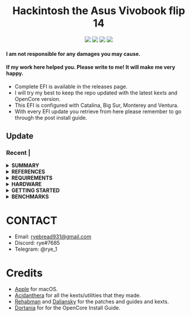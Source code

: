 <h1 align="center">Hackintosh the Asus Vivobook flip 14</h1>

<p align="center">
    <a href="https://www.apple.com/">
        <img src="https://img.shields.io/badge/Catalina-10.15.7-blue.svg"/></a>
    <a href="https://www.apple.com/macos/big-sur/">
        <img src="https://img.shields.io/badge/Big_Sur-11.6.5-blue.svg"></a>
    <a href="https://www.apple.com/macos/monterey/">
        <img src="https://img.shields.io/badge/Monterey-12.3.1-blue"></a>
    <a href="https://github.com/acidanthera/OpenCorePkg">
        <img src="https://img.shields.io/badge/OpenCore-0.8.3-blue"/></a>
</p>

#### I am not responsible for any damages you may cause.

#### If my work here helped you. Please write to me! It will make me very happy.

- Complete EFI is available in the releases page.
- I will try my best to keep the repo updated with the latest kexts and OpenCore version.
- This EFI is configured with Catalina, Big Sur, Monterey and Ventura.
- With every EFI update you retrieve from here please remember to go through the post install guide.  

## Update

### Recent |

<details>
<summary><strong> SUMMARY </strong></summary>
<br>

> ### Non-Fuctional

| Feature                              | Status | Dependency          |
| :----------------------------------- | ------ | ------------------- |
| Fingerprint Reader                   | ❌   | `DISABLED` in BIOS to save power. |

> ### Video and Audio

| Feature                              | Status | Dependency          |
| :----------------------------------- | ------ | ------------------- |
| Full Graphics Accleration (QE/CI)    | ✅   | `WhateverGreen.kext`  |
| Audio                      | ✅   | `AppleALC.kext` with Layout ID = 11|


> ### Power, Charge, Sleep and Hibernation

| Feature                              | Status | Dependency          |
| :----------------------------------- | ------ | ------------------- |
| Battery Percentage Indication        | ✅   | `ECEnabler.kext`            | 
| iGPU Power Management                | ✅   | `XCPM`, enabled by `SSDT-PLUG.aml` |
| Battery Life                         | ✅   |  Similiar to Windows/Linux. |

> ### Input/ Output

| Feature                              | Status | Dependency          |
| :----------------------------------- | ------ | ------------------- |
| WiFi                                 | ✅   | `native`  |
| Bluetooth                            | ✅   | `native`  |
|USB Ports                             | ✅   | `SSDT-EC-USBX-LAPTOP.aml`    |

> ### Display, TrackPad, TrackPoint, and Keyboard

| Feature                              | Status | Dependency          |
| :----------------------------------- | ------ | ------------------- |
| Brightness Adjustments | ✅  | `WhateverGreen.kext`, `SSDT-PNLF.aml`|
| TrackPad               | ✅  | `VoodooPS2Controller.kext` |
| Built-in Keyboard      | ✅  | `VoodooPS2Controller.kext` |

> ### macOS Continuity

| Feature                              | Status | Dependency          |
| :----------------------------------- | ------ | ------------------- |
| iCloud, iMessage, FaceTime           | ✅   | Whitelisted Apple ID, Valid SMBIOS  |
| AirDrop                              | ✅   | Working  |
| Time Machine                         | ✅   | Native  |

</details>

<details>
<summary><strong> REFERENCES </strong></summary>
<br>

Read these before you start:

- [dortania's Hackintosh guides](https://github.com/dortania).
- [dortania's OpenCore Install Guide](https://dortania.github.io/OpenCore-Install-Guide/).
- [dortania's OpenCore Post Install Guide](https://dortania.github.io/OpenCore-Post-Install/).
- [dortania/ Getting Started with ACPI](https://dortania.github.io/Getting-Started-With-ACPI/).
- [dortania/ opencore multiboot](https://github.com/dortania/OpenCore-Multiboot).

</details>

<details>
<summary><strong> REQUIREMENTS </strong></summary>
<br>

- A macOS machine(optional): to create the macOS installer.
- Flash drive, 32GB or more for monterey and above, and 16gb for Big Sur and below.  
- [ProperTree](https://github.com/corpnewt/ProperTree) if you need to edit plist files on Windows.  
- [MaciASL](https://github.com/acidanthera/MaciASL), for patching ACPI tables and editing ACPI patches.
- [MountEFI](https://github.com/corpnewt/MountEFI) to quickly mount EFI partitions.  
- [IORegistryExplorer](https://developer.apple.com/downloads) 
- Patience and time, especially if this is your first time "hackintoshing".

</details>

<details>
<summary><strong> HARDWARE </strong></summary>
<br>

| Category  | Vivobook flip 14         |
| --------- | ------------------------ |
| CPU       | Intel Core i5-7200U      |
| SSD       | Samsung 870 Evo 250GB    |
| Display   | 14" screen hd 1920x1080p |
| WiFi card | Broadcom 4360ng.        |


</details>

<details>
<summary><strong> GETTING STARTED </strong></summary>
<br>

- Creating a macOS installer: refer to [Dortania's OpenCore Install Guide](https://dortania.github.io/OpenCore-Install-Guide/installer-guide/)

</details>

<details>
<summary><strong> BENCHMARKS </strong></summary>
</br>

- macOS 13.0, EFI OpenCore 0.8.3

| CPU            | Single-Core | Multi-Core |
| :------------- | ----------: | ---------: |
| Geekbench |            725      |       1790 |

| GPU            | OpenCL      | Metal      |
| :------------- | ----------: | ---------: |
| Geekbench     |        4193 |        4035 |
</details>

# CONTACT

- Email: ryebread931@gmail.com
- Discord: rye#7685
- Telegram: @rye_1

# Credits

- [Apple](https://www.apple.com) for macOS.
- [Acidanthera](https://github.com/acidanthera) for all the kexts/utilities that they made.
- [Rehabman](https://github.com/RehabMan) and [Daliansky](https://github.com/daliansky) for the patches and guides and kexts.
- [Dortania](https://github.com/dortania) for for the OpenCore Install Guide.
